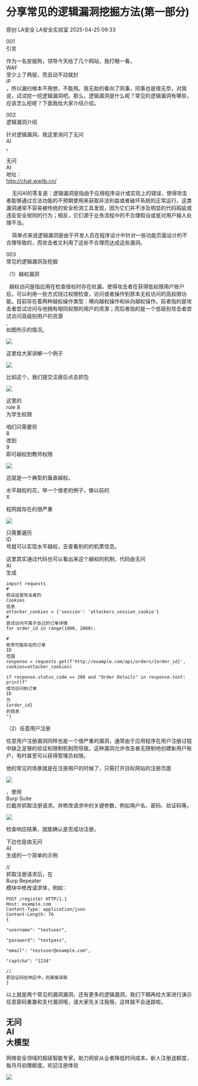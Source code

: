 #  分享常见的逻辑漏洞挖掘方法(第一部分)   
原创 LA安全  LA安全实验室   2025-04-25 09:33  
  
001   
引言  
  
作为一名安服狗，领导今天给了几个网站，我打眼一看，  
WAF  
至少上了两层，而且动不动就封  
IP  
，所以漏扫根本不用想，不能用。我无助的看向了同事，同事也是很无奈，对我说，试试挖一挖逻辑漏洞吧。那么，逻辑漏洞是什么呢？常见的逻辑漏洞有哪些，应该怎么挖呢？下面我给大家介绍介绍。  
  
002   
逻辑漏洞介绍  
  
针对逻辑漏洞，我这里询问了无问  
AI  
。  
  
无问  
AI  
地址：  
http://chat.wwlib.cn/  
  
    无问AI的答复是：逻辑漏洞是指由于应用程序设计或实现上的错误，使得攻击者能够通过合法功能的不预期使用来获取非法利益或者破坏系统的正常运行。这类漏洞通常不容易被传统的安全检测工具发现，因为它们并不涉及明显的代码瑕疵或违反安全规则的行为；相反，它们源于业务流程中的不合理假设或是对用户输入处理不当。  
  
    简单点来说逻辑漏洞是由于开发人员在程序设计中针对一些功能页面设计的不合理导致的，而攻击者又利用了这些不合理而达成这些漏洞。  
  
003  
常见的逻辑漏洞及挖掘  
  
（1）越权漏洞  
  
  越权访问是指应用在检查授权时存在纰漏，使得攻击者在获得低权限用户账户后，可以利用一些方式绕过权限检查，访问或者操作到原本无权访问的高权限功能。目前存在着两种越权操作类型：横向越权操作和纵向越权操作。前者指的是攻击者尝试访问与他拥有相同权限的用户的资源；而后者指的是一个低级别攻击者尝试访问高级别用户的资源  
,  
如图所示的情况。  
  
![](https://mmbiz.qpic.cn/mmbiz_png/x8YAD23kQW0NoFibvZdIuvVYHVtlbR8Uxu06GSjw1U0Z4akhm06Hl4bicj0iaPAibcYb1wZNXefo7c2SIuX6G8fBPg/640?wx_fmt=png&from=appmsg "")  
  
这里给大家讲解一个例子  
  
![](https://mmbiz.qpic.cn/mmbiz_jpg/x8YAD23kQW0NoFibvZdIuvVYHVtlbR8UxHmLayYBkMrQic2QjxEldyGrpd7Es6TyA4YJmPSm6FVzqaZMJgWqnbYA/640?wx_fmt=jpeg&from=appmsg "")  
  
  
比如这个，我们提交注册后点击抓包  
  
![](https://mmbiz.qpic.cn/mmbiz_jpg/x8YAD23kQW0NoFibvZdIuvVYHVtlbR8Uxskgh4yfvWo4trcaHKayDppbSusBpngDXz7cIASQ8dHmdeoI4o0iaEwA/640?wx_fmt=jpeg&from=appmsg "")  
  
  
这里的  
role 8   
为学生权限  
  
咱们只需要将  
8   
改到  
9   
即可越权到教师权限  
  
![](https://mmbiz.qpic.cn/mmbiz_jpg/x8YAD23kQW0NoFibvZdIuvVYHVtlbR8UxibAFeWFVa0ICNibic6ltyHgd40JtYlpPj4UpShQibD4SiavHviaPtEh9oeVQ/640?wx_fmt=jpeg&from=appmsg "")  
  
  
这就是一个典型的垂直越权。  
  
水平越权的花，举一个很老的例子，像以前的  
X  
  
程网就存在的很严重  
  
![](https://mmbiz.qpic.cn/mmbiz_jpg/x8YAD23kQW0NoFibvZdIuvVYHVtlbR8Ux3mGemJAWmb0bwY9NrDxcjuNB9WTj50c5LyKCYia1otgQohRo1EoAJqg/640?wx_fmt=jpeg&from=appmsg "")  
  
  
只需要遍历  
ID  
号就可以实现水平越权，去查看别的的机票信息。  
  
这里其实通过代码也可以看出来这个越权的机制，代码由无问  
AI  
生成  
```
import requests
# 
假设这是攻击者的
Cookies
信息
attacker_cookies = {'session': 'attackers_session_cookie'}
# 
尝试访问不属于自己的订单详情
for order_id in range(1000, 2000):
 
# 
枚举可能存在的订单
ID
范围
response = requests.get(f'http://example.com/api/orders/{order_id}', cookies=attacker_cookies)
 
if response.status_code == 200 and "Order Details" in response.text:
print(f"
成功访问到订单
ID
为
{order_id}
的信息
")
```  
  
  
（2）任意用户注册  
  
任意用户注册漏洞同样也是一个很严重的漏洞，通常由于应用程序在用户注册过程中缺乏足够的验证和限制机制而导致。这种漏洞允许攻击者无限制地创建新用户账户，有时甚至可以获得管理员权限。  
  
他的常见的场景就是在注册用户的时候了，只需打开目标网站的注册页面  
  
![](https://mmbiz.qpic.cn/mmbiz_png/x8YAD23kQW0NoFibvZdIuvVYHVtlbR8UxXW2N8DTSRmxiaxu7kdRIhvQsA4SJNS5OvJEtxWt4twUKCLVCJundZsw/640?wx_fmt=png&from=appmsg "")  
  
  
，使用  
Burp Suite  
拦截并抓取注册请求。并修改请求中的关键参数，例如用户名、密码、验证码等。  
  
![](https://mmbiz.qpic.cn/mmbiz_jpg/x8YAD23kQW0NoFibvZdIuvVYHVtlbR8UxHeKuWwpialLjpBvl5nbibloKJudYnUccNB3Iuzprd8M1PUdZBuumneibA/640?wx_fmt=jpeg&from=appmsg "")  
  
检查响应结果，就能确认是否成功注册。  
  
下边也是由无问  
AI  
生成的一个简单的示例  
  
//   
抓取注册请求后，在  
Burp Repeater  
模块中修改请求体，例如：  
```
POST /register HTTP/1.1
Host: example.com
Content-Type: application/json
Content-Length: 76
{
 
"username": "testuser",
 
"password": "testpass",
 
"email": "testuser@example.com",
 
"captcha": "1234"
  
// 
若验证码在响应中，则直接读取
}
```  
  
以上就是两个常见的漏洞漏洞，还有更多的逻辑漏洞，我们下期再给大家进行演示任意密码重置和支付漏洞哦，请大家先关注我哦，这样就不会迷路啦。  
  
无问  
AI  
大模型  
-  
网络安全领域的超级智能专家，助力网安从业者降低时间成本。新人注册送额度，每月月初赠额度。欢迎注册体验  
  
![](https://mmbiz.qpic.cn/mmbiz_png/x8YAD23kQW0NoFibvZdIuvVYHVtlbR8UxBmbkdRwltXPBmtHpQvHJHhXAaWMVty689MgLyibffC6wWvomVKpmcGA/640?wx_fmt=png&from=appmsg "")  
  
  
  
  
